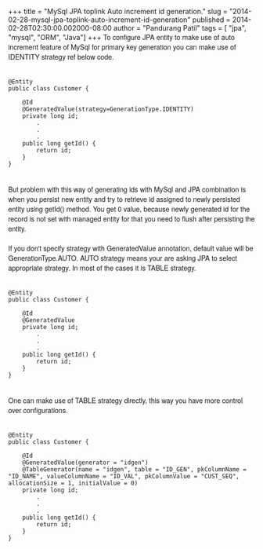 +++
title = "MySql JPA toplink Auto increment id generation."
slug = "2014-02-28-mysql-jpa-toplink-auto-increment-id-generation"
published = 2014-02-28T02:30:00.002000-08:00
author = "Pandurang Patil"
tags = [ "jpa", "mysql", "ORM", "Java"]
+++
<span
style="font-family: Helvetica Neue, Arial, Helvetica, sans-serif;">To
configure JPA entity to make use of auto increment feature of MySql for
primary key generation you can make use of IDENTITY strategy ref below
code. </span>  
<span
style="font-family: Helvetica Neue, Arial, Helvetica, sans-serif;">  
</span>  

    @Entity 
    public class Customer { 

        @Id 
        @GeneratedValue(strategy=GenerationType.IDENTITY) 
        private long id;
            .
            .
            .
        public long getId() {
            return id;
        }
    }

<span
style="font-family: Helvetica Neue, Arial, Helvetica, sans-serif;">  
</span> <span
style="font-family: Helvetica Neue, Arial, Helvetica, sans-serif;">But
problem with this way of generating ids with MySql and JPA combination
is when you persist new entity and try to retrieve id assigned to newly
persisted entity using getId() method. You get 0 value, because newly
generated id for the record is not set with managed entity for that you
need to flush after persisting the entity. </span>  
<span
style="font-family: Helvetica Neue, Arial, Helvetica, sans-serif;">  
</span> <span
style="font-family: Helvetica Neue, Arial, Helvetica, sans-serif;">If
you don't specify strategy with GeneratedValue annotation, default value
will be GenerationType.AUTO. AUTO strategy means your are asking JPA to
select appropriate strategy. In most of the cases it is TABLE
strategy. </span>  
<span
style="font-family: Helvetica Neue, Arial, Helvetica, sans-serif;">  
</span>  

    @Entity 
    public class Customer { 

        @Id 
        @GeneratedValue
        private long id;
            .
            .
            .
        public long getId() {
            return id;
        }
    }

<span
style="font-family: Helvetica Neue, Arial, Helvetica, sans-serif;">  
</span> <span
style="font-family: 'Helvetica Neue', Arial, Helvetica, sans-serif;">One
can make use of TABLE strategy directly, this way you have more control
over configurations.</span>  
<span
style="font-family: 'Helvetica Neue', Arial, Helvetica, sans-serif;">  
</span>  

    @Entity 
    public class Customer { 

        @Id
        @GeneratedValue(generator = "idgen")
        @TableGenerator(name = "idgen", table = "ID_GEN", pkColumnName = "ID_NAME", valueColumnName = "ID_VAL", pkColumnValue = "CUST_SEQ", allocationSize = 1, initialValue = 0)
        private long id;
            .
            .
            .
        public long getId() {
            return id;
        }
    }

  
<span
style="font-family: Helvetica Neue, Arial, Helvetica, sans-serif;">  
</span>

